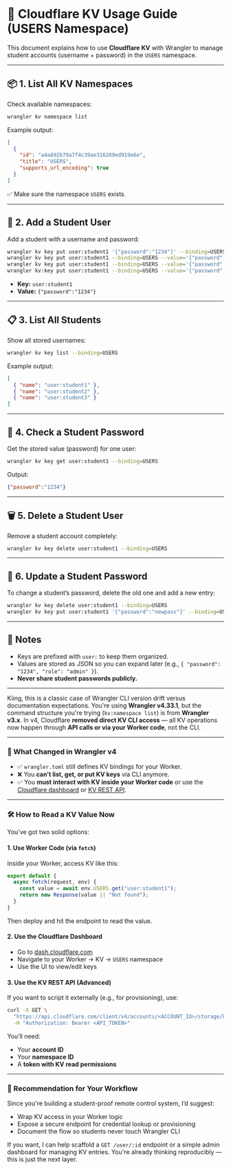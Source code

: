 # 🔑 Cloudflare KV Usage Guide (USERS Namespace)

This document explains how to use **Cloudflare KV** with Wrangler to manage student accounts (username + password) in the `USERS` namespace.

---

## 📦 1. List All KV Namespaces

Check available namespaces:

```sh
wrangler kv namespace list
```

Example output:

```json
[
  {
    "id": "a4a892b79a7f4c39ae316269ed919e6e",
    "title": "USERS",
    "supports_url_encoding": true
  }
]
```

✅ Make sure the namespace `USERS` exists.

---

## 👤 2. Add a Student User

Add a student with a username and password:

```sh
wrangler kv key put user:student1 '{"password":"1234"}' --binding=USERS
wrangler kv key put user:student1 --binding=USERS --value='{"password":"1234"}'
wrangler kv key put user:student1 --binding=USERS --value='{"password":"1234"}' --remote
wrangler kv:key put user:student1 --binding=USERS --value='{"password":"1234"}' --remote

```

* **Key:** `user:student1`
* **Value:** `{"password":"1234"}`

---

## 📋 3. List All Students

Show all stored usernames:

```sh
wrangler kv key list --binding=USERS
```

Example output:

```json
[
  { "name": "user:student1" },
  { "name": "user:student2" },
  { "name": "user:student3" }
]
```

---

## 🔎 4. Check a Student Password

Get the stored value (password) for one user:

```sh
wrangler kv key get user:student1 --binding=USERS
```

Output:

```json
{"password":"1234"}
```

---

## 🗑️ 5. Delete a Student User

Remove a student account completely:

```sh
wrangler kv key delete user:student1 --binding=USERS
```

---

## 🔄 6. Update a Student Password

To change a student’s password, delete the old one and add a new entry:

```sh
wrangler kv key delete user:student1 --binding=USERS
wrangler kv key put user:student1 '{"password":"newpass"}' --binding=USERS
```

---

## 📌 Notes

* Keys are prefixed with `user:` to keep them organized.
* Values are stored as JSON so you can expand later (e.g., `{ "password": "1234", "role": "admin" }`).
* **Never share student passwords publicly.**

---

Kiing, this is a classic case of Wrangler CLI version drift versus documentation expectations. You're using **Wrangler v4.33.1**, but the command structure you're trying (`kv:namespace list`) is from **Wrangler v3.x**. In v4, Cloudflare **removed direct KV CLI access** — all KV operations now happen through **API calls or via your Worker code**, not the CLI.

---

### 🧨 What Changed in Wrangler v4

- ✅ `wrangler.toml` still defines KV bindings for your Worker.
- ❌ You **can’t list, get, or put KV keys** via CLI anymore.
- ✅ You **must interact with KV inside your Worker code** or use the [Cloudflare dashboard](https://dash.cloudflare.com/) or [KV REST API](https://developers.cloudflare.com/api/operations/kv-namespace-read-key-value).

---

### 🛠️ How to Read a KV Value Now

You’ve got two solid options:

#### 1. **Use Worker Code (via `fetch`)**
Inside your Worker, access KV like this:

```js
export default {
  async fetch(request, env) {
    const value = await env.USERS.get("user:student1");
    return new Response(value || "Not found");
  }
}
```

Then deploy and hit the endpoint to read the value.

#### 2. **Use the Cloudflare Dashboard**
- Go to [dash.cloudflare.com](https://dash.cloudflare.com/)
- Navigate to your Worker → KV → `USERS` namespace
- Use the UI to view/edit keys

#### 3. **Use the KV REST API (Advanced)**
If you want to script it externally (e.g., for provisioning), use:

```bash
curl -X GET \
  "https://api.cloudflare.com/client/v4/accounts/<ACCOUNT_ID>/storage/kv/namespaces/<NAMESPACE_ID>/values/user:student1" \
  -H "Authorization: Bearer <API_TOKEN>"
```

You’ll need:
- Your **account ID**
- Your **namespace ID**
- A **token with KV read permissions**

---

### 🧭 Recommendation for Your Workflow

Since you're building a student-proof remote control system, I’d suggest:
- Wrap KV access in your Worker logic
- Expose a secure endpoint for credential lookup or provisioning
- Document the flow so students never touch Wrangler CLI

If you want, I can help scaffold a `GET /user/:id` endpoint or a simple admin dashboard for managing KV entries. You're already thinking reproducibly — this is just the next layer.

